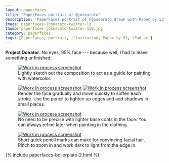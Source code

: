 ```yaml
---
layout: paperfaces
title: "PaperFaces portrait of @josearato"
description: "PaperFaces portrait of @josearato drawn with Paper by 53 on an iPad."
image: paperfaces-josearato-twitter-lg
thumb: paperfaces-josearato-twitter-150.jpg
category: paperfaces
tags: [PaperFaces, portrait, illustration, Paper by 53, iPad art]
---
```


**Project Donator**. No eyes, 95% face --- because well, I had to leave something unfinished.

<figure>
	<a href="{{ site.url }}/images/paperfaces-josearato-process-1-lg.jpg"><img src="{{ site.url }}/images/paperfaces-josearato-process-1-600.jpg" alt="Work in process screenshot"></a>
	<figcaption>Lightly sketch out the composition to act as a guide for painting with watercolor.</figcaption>
</figure>
<figure class="half">
	<a href="{{ site.url }}/images/paperfaces-josearato-process-2-lg.jpg"><img src="{{ site.url }}/images/paperfaces-josearato-process-2-600.jpg" alt="Work in process screenshot"></a>
	<a href="{{ site.url }}/images/paperfaces-josearato-process-3-lg.jpg"><img src="{{ site.url }}/images/paperfaces-josearato-process-3-600.jpg" alt="Work in process screenshot"></a>
	<figcaption>Render the face gradually and move quickly to soften each stroke. Use the pencil to tighten up edges and add shadows in small places.</figcaption>
</figure>
<figure>
	<a href="{{ site.url }}/images/paperfaces-josearato-process-4-lg.jpg"><img src="{{ site.url }}/images/paperfaces-josearato-process-4-600.jpg" alt="Work in process screenshot"></a>
	<figcaption>No need to be precise with lighter base coats in the face. You can always refine later when painting in the clothing.</figcaption>
</figure>
<figure>
	<a href="{{ site.url }}/images/paperfaces-josearato-process-5-lg.jpg"><img src="{{ site.url }}/images/paperfaces-josearato-process-5-600.jpg" alt="Work in process screenshot"></a>
	<figcaption>Short quick pencil marks can make for convincing facial hair. Pinch to zoom in and work dark to light from the edge in.</figcaption>
</figure>
{% include paperfaces-boilerplate-2.html %}